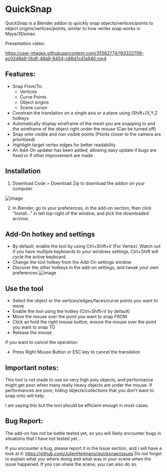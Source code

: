 # QuickSnap
QuickSnap is a Blender addon to quickly snap objects/vertices/points to object origins/vertices/points, similar to how vertex snap works in Maya/3Dsmax.

Presentation video:

https://user-images.githubusercontent.com/35562774/193322706-ec02d8a9-0bdf-48a9-8454-c88d7cd1a940.mp4

## Features:
* Snap From/To:
  * Vertices
  * Curve Points
  * Object origins
  * Scene cursor
* Constrain the translation on a single axis or a plane using (Shift+)X,Y,Z hotkeys
* Automatically display wireframe of the mesh you are snapping to and the wireframe of the object right under the mouse (Can be turned off)
* Snap onto visible and non visible points (Points closer to the camera are prioritized)
* Highlight target vertex edges for better readability
* An Add-On updater has been added, allowing easy update if bugs are fixed or if other improvement are made



## Installation
1. Download Code > Download Zip to download the addon on your computer

![image](https://user-images.githubusercontent.com/35562774/193323385-b0df72d3-ca22-4ab9-ba60-29ff64eea0a0.png)

2. In Blender, go to your preferences, in the add-on section, then click "Install..." in teh top-right of the window, and pick the downloaded archive.

## Add-On hotkey and settings
* By default, enable the tool by using Ctrl+Shift+V (For Vertex). Watch out if you have multiple keyboards to your windows settings, Ctrl+Shift will cycle the active keyboard.
* Change the tool hotkey from the Add-On settings window
* Discover the other hotkeys in the add-on settings, and tweak your own preferences
![image](https://user-images.githubusercontent.com/35562774/193323310-b7ba6a3b-7b3d-416a-935f-2c5dab5ad898.png)


## Use the tool
* Select the object or the vertices/edges/faces/curve points you want to move
* Enable the tool using the hotkey (Ctrl+Shift+V by default)
* Move the mouse over the point you want to snap FROM
* Click an hold the right mouse button, mouve the mouse over the point you want to snap TO
* Release the mouse

If you want to cancel the operation:
* Press Right Mouse Button or ESC key to cancel the translation

## Important notes:
This tool is not made to use on very high poly objects, and performance might get poor when many really heavy objects are under the mouse.
If performances are poor, hiding objects/collections that you don't want to snap onto will help.

I am saying this but the tool should be efficient enough in most cases.

## Bug Report:
The add-on has not be battle tested yet, so you will likely encounter bugs in situations that I have not tested yet...

If you encounter a bug, please report it in the Issue section, and I will have a look at it: https://github.com/JulienHeijmans/quicksnap/issues
Do not forget to explain what you where doing and what was in your scene when the issue happened. If you can share the scene, you can also do so.




